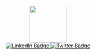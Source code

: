 <!DOCTYPE html>
<html>
  <body>
    <div id="header" align="center">
      <img src="https://media.giphy.com/media/RN8FdaB6T1bkkI5n4I/giphy.gif" width="100"/>
      <div id="badges">
        <a href="https://www.linkedin.com/in/asritha-mulugoju-b68a8a1b4/">
        <img src="https://img.shields.io/badge/LinkedIn-blue?style=for-the-badge&logo=linkedin&logoColor=white" alt="LinkedIn Badge"/>
        </a>
        <a href="https://twitter.com/AMulugoju">
        <img src="https://img.shields.io/badge/Twitter-blue?style=for-the-badge&logo=twitter&logoColor=white" alt="Twitter Badge"/>
        </a>
      </div>
    </div>
    
  </body>
</html>
